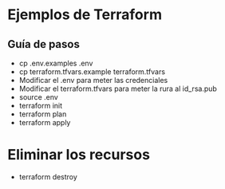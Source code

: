 # Ejemplos de Terraform

## Guía de pasos
- cp .env.examples .env
- cp terraform.tfvars.example terraform.tfvars
- Modificar el .env para meter las credenciales
- Modificar el terraform.tfvars para meter la rura al id_rsa.pub
- source .env
- terraform init
- terraform plan
- terraform apply

# Eliminar los recursos
- terraform destroy